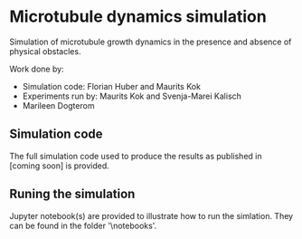 # Microtubule dynamics simulation
Simulation of microtubule growth dynamics in the presence and absence of physical obstacles.

Work done by:
- Simulation code: Florian Huber and Maurits Kok
- Experiments run by: Maurits Kok and Svenja-Marei Kalisch
- Marileen Dogterom

## Simulation code
The full simulation code used to produce the results as published in [coming soon] is provided.

## Runing the simulation
Jupyter notebook(s) are provided to illustrate how to run the simlation. They can be found in the folder '\notebooks\'.
